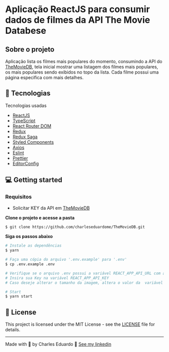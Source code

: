# Aplicação ReactJS para consumir dados de filmes da API The Movie Databese

## Sobre o projeto

Aplicação lista os filmes mais populares do momento, consumindo a API do [TheMovieDB](https://developers.themoviedb.org/), tela inicial mostrar uma listagem dos filmes mais populares, os mais populares sendo exibidos no topo da lista. Cada filme possui uma página especifica com mais detalhes.

## 🚀 Tecnologias

Tecnologias usadas

- [ReactJS](https://reactjs.org/)
- [TypeScript](https://www.typescriptlang.org/)
- [React Router DOM](https://reacttraining.com/react-router/)
- [Redux](https://redux.js.org/)
- [Redux Saga](https://redux-saga.js.org/)
- [Styled Components](https://styled-components.com/)
- [Axios](https://github.com/axios/axios)
- [Eslint](https://eslint.org/)
- [Prettier](https://prettier.io/)
- [EditorConfig](https://editorconfig.org/)

## 💻 Getting started

### Requisitos

- Solicitar KEY da API em [TheMovieDB](https://developers.themoviedb.org/3/getting-started/introduction)

**Clone o projeto e acesse a pasta**

```bash
$ git clone https://github.com/charleseduardome/TheMovieDB.git
```

**Siga os passos abaixo**

```bash
# Instale as dependências
$ yarn

# Faça uma cópia do arquivo '.env.example' para '.env'
$ cp .env.example .env

# Verifique se o arquivo .env possui a variável REACT_APP_API_URL com a url da API
# Insira sua Key na variável REACT_APP_API_KEY
# Caso deseje alterar o tamanho da imagem, altera o valor da  variável REACT_APP_BASE_URL_IMAGEM

# Start
$ yarn start
```

## 📝 License

This project is licensed under the MIT License - see the [LICENSE](LICENSE) file for details.

---

Made with 💜 by Charles Eduardo 👋 [See my linkedin](https://www.linkedin.com/in/charleseduardome//)
